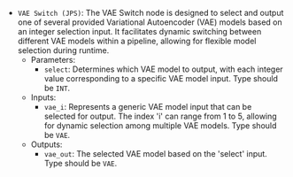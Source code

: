 - `VAE Switch (JPS)`: The VAE Switch node is designed to select and output one of several provided Variational Autoencoder (VAE) models based on an integer selection input. It facilitates dynamic switching between different VAE models within a pipeline, allowing for flexible model selection during runtime.
    - Parameters:
        - `select`: Determines which VAE model to output, with each integer value corresponding to a specific VAE model input. Type should be `INT`.
    - Inputs:
        - `vae_i`: Represents a generic VAE model input that can be selected for output. The index 'i' can range from 1 to 5, allowing for dynamic selection among multiple VAE models. Type should be `VAE`.
    - Outputs:
        - `vae_out`: The selected VAE model based on the 'select' input. Type should be `VAE`.
